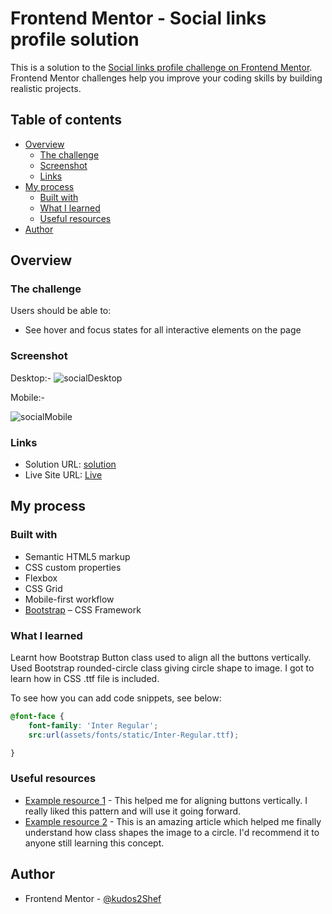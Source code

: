 ﻿# Frontend Mentor - Social links profile solution

This is a solution to the [Social links profile challenge on Frontend Mentor](https://www.frontendmentor.io/challenges/social-links-profile-UG32l9m6dQ). Frontend Mentor challenges help you improve your coding skills by building realistic projects. 

## Table of contents

- [Overview](#overview)
  - [The challenge](#the-challenge)
  - [Screenshot](#screenshot)
  - [Links](#links)
- [My process](#my-process)
  - [Built with](#built-with)
  - [What I learned](#what-i-learned)
  - [Useful resources](#useful-resources)
- [Author](#author)

## Overview

### The challenge

Users should be able to:

- See hover and focus states for all interactive elements on the page

### Screenshot

Desktop:-
![socialDesktop](https://github.com/kudos2Shef/social-links-profile/assets/16985060/173a0ca7-5673-4155-ba0a-af978e54d104)

Mobile:-

![socialMobile](https://github.com/kudos2Shef/social-links-profile/assets/16985060/3f82807e-8c4e-45ad-b773-4e8453560b1c)


### Links

- Solution URL: [solution](https://your-solution-url.com)
- Live Site URL: [Live](https://social-links-profile-ashen.vercel.app/)

## My process

### Built with

- Semantic HTML5 markup
- CSS custom properties
- Flexbox
- CSS Grid
- Mobile-first workflow
- [Bootstrap]( https://getbootstrap.com/) – CSS Framework


### What I learned

Learnt how Bootstrap Button class used to align all the buttons vertically. Used Bootstrap rounded-circle class giving circle shape to image. I got to learn how in CSS .ttf file is included. 

To see how you can add code snippets, see below:

```css
@font-face {
    font-family: 'Inter Regular';
    src:url(assets/fonts/static/Inter-Regular.ttf);

}
```

### Useful resources

- [Example resource 1](https://getbootstrap.com/docs/4.0/components/button-group/) - This helped me for aligning buttons vertically. I really liked this pattern and will use it going forward.
- [Example resource 2](https://www.w3schools.com/bootstrap5/bootstrap_images.php) - This is an amazing article which helped me finally understand how class shapes the image to a circle. I'd recommend it to anyone still learning this concept.


## Author

- Frontend Mentor - [@kudos2Shef](https://www.frontendmentor.io/profile/yourusername)


